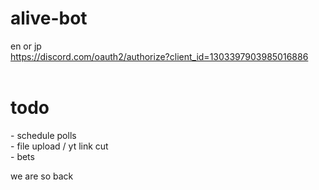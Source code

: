 # alive-bot
en or jp <br />
https://discord.com/oauth2/authorize?client_id=1303397903985016886 <br />
<br />
<h1>todo <br /></h1>
- schedule polls <br />
- file upload / yt link cut <br />
- bets <br />

we are so back

